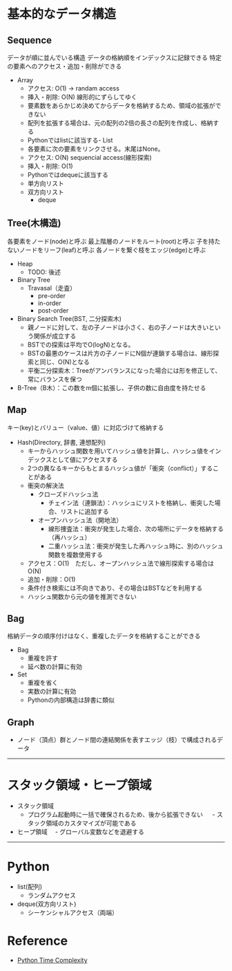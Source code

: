 # 基本的なデータ構造

## Sequence

データが順に並んでいる構造
データの格納順をインデックスに記録できる
特定の要素へのアクセス・追加・削除ができる

- Array
    - アクセス: O(1) -> randam access
    - 挿入・削除: O(N) 線形的にずらしてゆく
    - 要素数をあらかじめ決めてからデータを格納するため、領域の拡張ができない
    - 配列を拡張する場合は、元の配列の2倍の長さの配列を作成し、格納する
    - Pythonではlistに該当する- List
    - 各要素に次の要素をリンクさせる。末尾はNone。
    - アクセス: O(N) sequencial access(線形探索)
    - 挿入・削除: O(1)
    - Pythonではdequeに該当する
    - 単方向リスト
    - 双方向リスト
        - deque

## Tree(木構造)

各要素をノード(node)と呼ぶ
最上階層のノードをルート(root)と呼ぶ
子を持たないノードをリーフ(leaf)と呼ぶ
各ノードを繋ぐ枝をエッジ(edge)と呼ぶ

- Heap
    - TODO: 後述
- Binary Tree
    - Travasal（走査）
        - pre-order
        - in-order
        - post-order
- Binary Search Tree(BST, 二分探索木) 
    - 親ノードに対して、左の子ノードは小さく、右の子ノードは大きいという関係が成立する
    - BSTでの探索は平均でO(logN)となる。
    - BSTの最悪のケースは片方の子ノードにN個が連鎖する場合は、線形探索と同じ、O(N)となる
    - 平衡二分探索木：Treeがアンバランスになった場合には形を修正して、常にバランスを保つ
- B-Tree（B木）：この数をm個に拡張し、子供の数に自由度を持たせる
## Map

キー(key)とバリュー（value、値）に対応づけて格納する

- Hash(Directory, 辞書, 連想配列)
    - キーからハッシュ関数を用いてハッシュ値を計算し、ハッシュ値をインデックスとして値にアクセスする
    - 2つの異なるキーからもとまるハッシュ値が「衝突（conflict）」することがある
    - 衝突の解決法
        - クローズドハッシュ法
            - チェイン法（連鎖法）：ハッシュにリストを格納し、衝突した場合、リストに追加する
        - オープンハッシュ法（開地法）
            - 線形捜査法：衝突が発生した場合、次の場所にデータを格納する（再ハッシュ）
            - 二重ハッシュ法：衝突が発生した再ハッシュ時に、別のハッシュ関数を複数使用する
    - アクセス：O(1)　ただし、オープンハッシュ法で線形探索する場合はO(N)
    - 追加・削除：O(1)
    - 条件付き検索には不向きであり、その場合はBSTなどを利用する
    - ハッシュ関数から元の値を推測できない

## Bag

格納データの順序付けはなく、重複したデータを格納することができる

- Bag
    - 重複を許す
    - 延べ数の計算に有効
- Set
    - 重複を省く
    - 実数の計算に有効
    - Pythonの内部構造は辞書に類似

## Graph

- ノード（頂点）群とノード間の連結関係を表すエッジ（枝）で構成されるデータ

----

# スタック領域・ヒープ領域

- スタック領域
    - プログラム起動時に一括で確保されるため、後から拡張できない
　  - スタック領域のカスタマイズが可能である
- ヒープ領域
　- グローバル変数などを退避する

----
# Python

- list(配列)
    - ランダムアクセス
- deque(双方向リスト)
    - シーケンシャルアクセス（両端）

# Reference

- [Python Time Complexity](https://wiki.python.org/moin/TimeComplexity)
